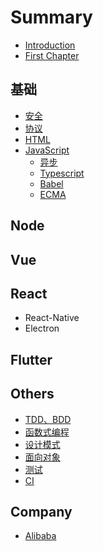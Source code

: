 # Summary

* [Introduction](README.md)
* [First Chapter](chapter1.md)

## 基础

* [安全](/base/security/README.md)
* [协议](/base/protocol/README.md)
* [HTML](/base/html/README.md)
* [JavaScript](/base/javascript/README.md)
  * [异步](/base/javascript/async.md)
  * [Typescript](base/javascript/typescript.md)
  * [Babel](base/javascript/babel.md)
  * [ECMA](base/javascript/ecma.md)

## Node

## Vue

## React

* React-Native
* Electron

## Flutter

## Others

* [TDD、BDD](/others/tdd.md)
* [函数式编程](/others/functional.md)
* [设计模式](/others/design_mode.md)
* [面向对象](/others/oop.md)
* [测试](/others/test.md)
* [CI](others/ci.md)

## Company

* [Alibaba](/Company/Alibaba.md)



